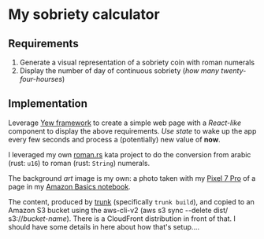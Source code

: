 # My sobriety calculator

## Requirements

1. Generate a visual representation of a sobriety coin with roman numerals
2. Display the number of day of continuous sobriety (_how many twenty-four-hourses_)

## Implementation

Leverage [Yew framework](https://yew.rs) to create a simple web page with a _React-like_ component to display the above requirements. _Use state_ to wake up the app every few seconds and process a (potentially) new value of **now**.

I leveraged my own [roman.rs](https://github.com/glyphrider/roman.rs) kata project to do the conversion from arabic (rust: `u16`) to roman (rust: `String`) numerals.

The background _art_ image is my own: a photo taken with my [Pixel 7 Pro](https://store.google.com/product/pixel_7_pro) of a page in my [Amazon Basics notebook](https://smile.amazon.com/gp/product/B01DN8TEA2).

The content, produced by [trunk](https://trunkrs.dev) (specifically `trunk build`), and copied to an Amazon S3 bucket using the aws-cli-v2 (aws s3 sync --delete dist/ s3://_bucket-name_). There is a CloudFront distribution in front of that. I should have some details in here about how that's setup....